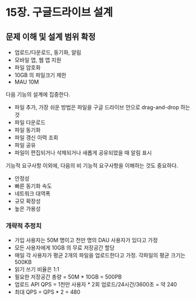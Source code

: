 # 15장. 구글드라이브 설계

## 문제 이해 및 설계 범위 확정

- 업로드/다운로드, 동기화, 알림
- 모바일 앱, 웹 앱 지원
- 파일 암호화
- 10GB 의 파일크기 제한
- MAU 10M

다음 기능의 설계에 집중한다.

- 파일 추가, 가장 쉬운 방법은 파일을 구글 드라이브 안으로 drag-and-drop 하는 것
- 파일 다운로드
- 파일 동기화
- 파일 갱신 이력 조회
- 파일 공유
- 파일이 편집되거나 삭제되거나 새롭게 공유되었을 때 알림 표시

기능적 요구사항 이외에, 다음의 비 기능적 요구사항을 이해하는 것도 중요하다.

- 안정성
- 빠른 동기화 속도
- 네트워크 대역폭
- 규모 확장성
- 높은 가용성

### 개략적 추정치

- 가입 사용자는 50M 명이고 천만 명의 DAU 사용자가 있다고 가정
- 모든 사용자에게 10GB 의 무료 저장공간 할당
- 매일 각 사용자가 평균 2개의 파일을 업로드한다고 가정. 각파일의 평균 크기는 500KB
- 읽기 쓰기 비율은 1:1
- 필요한 저장공간 총량 = 50M * 10GB = 500PB
- 업로드 API QPS = 1천만 사용자 * 2회 업로드/24시간/3600초 = 약 240
- 최대 QPS = QPS * 2 = 480
